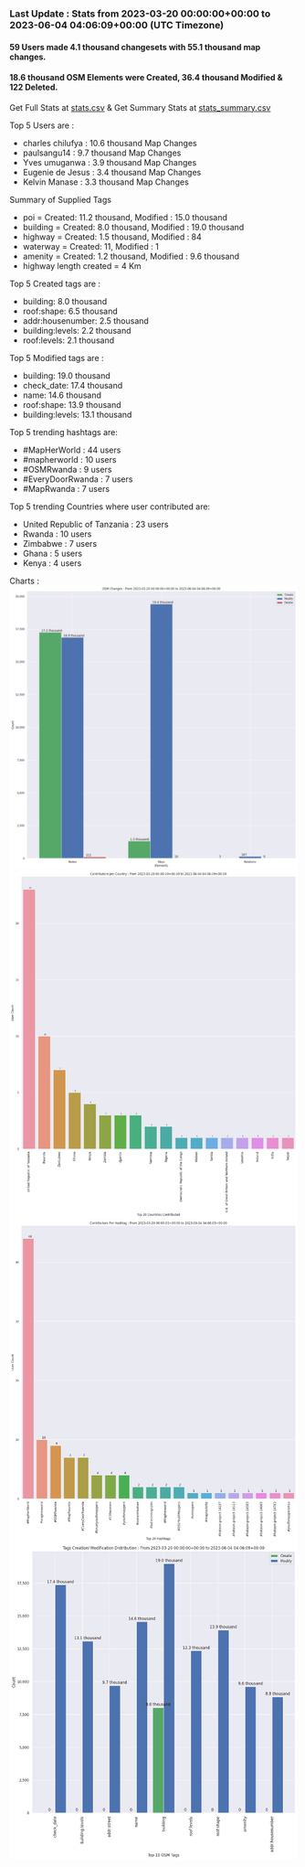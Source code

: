 ### Last Update : Stats from 2023-03-20 00:00:00+00:00 to 2023-06-04 04:06:09+00:00 (UTC Timezone)

#### 59 Users made 4.1 thousand changesets with 55.1 thousand map changes.
#### 18.6 thousand OSM Elements were Created, 36.4 thousand Modified & 122 Deleted.
Get Full Stats at [stats.csv](/stats/mapherworld/Daily/stats.csv)
 & Get Summary Stats at [stats_summary.csv](/stats/mapherworld/Daily/stats_summary.csv)

Top 5 Users are : 
- charles chilufya : 10.6 thousand Map Changes
- paulsangu14 : 9.7 thousand Map Changes
- Yves umuganwa : 3.9 thousand Map Changes
- Eugenie de Jesus : 3.4 thousand Map Changes
- Kelvin Manase : 3.3 thousand Map Changes

Summary of Supplied Tags
- poi = Created: 11.2 thousand, Modified : 15.0 thousand
- building = Created: 8.0 thousand, Modified : 19.0 thousand
- highway = Created: 1.5 thousand, Modified : 84
- waterway = Created: 11, Modified : 1
- amenity = Created: 1.2 thousand, Modified : 9.6 thousand
- highway length created = 4 Km


Top 5 Created tags are :
- building: 8.0 thousand
- roof:shape: 6.5 thousand
- addr:housenumber: 2.5 thousand
- building:levels: 2.2 thousand
- roof:levels: 2.1 thousand


Top 5 Modified tags are :
- building: 19.0 thousand
- check_date: 17.4 thousand
- name: 14.6 thousand
- roof:shape: 13.9 thousand
- building:levels: 13.1 thousand


Top 5 trending hashtags are:
- #MapHerWorld : 44 users
- #mapherworld : 10 users
- #OSMRwanda : 9 users
- #EveryDoorRwanda : 7 users
- #MapRwanda : 7 users


Top 5 trending Countries where user contributed are:
- United Republic of Tanzania : 23 users
- Rwanda : 10 users
- Zimbabwe : 7 users
- Ghana : 5 users
- Kenya : 4 users


 Charts : 
![Alt text](./stats_osm_changes.png) 
![Alt text](./stats_users_per_country.png) 
![Alt text](./stats_users_per_hashtag.png) 
![Alt text](./stats_tags.png) 
